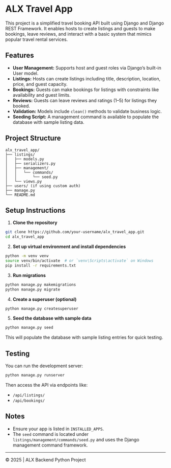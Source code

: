 
# ALX Travel App

This project is a simplified travel booking API built using Django and Django REST Framework. It enables hosts to create listings and guests to make bookings, leave reviews, and interact with a basic system that mimics popular travel rental services.

## Features

- **User Management:** Supports host and guest roles via Django’s built-in User model.
- **Listings:** Hosts can create listings including title, description, location, price, and guest capacity.
- **Bookings:** Guests can make bookings for listings with constraints like availability and guest limits.
- **Reviews:** Guests can leave reviews and ratings (1–5) for listings they booked.
- **Validation:** Models include `clean()` methods to validate business logic.
- **Seeding Script:** A management command is available to populate the database with sample listing data.

## Project Structure

```
alx_travel_app/
├── listings/
│   ├── models.py
│   ├── serializers.py
│   ├── management/
│   │   └── commands/
│   │       └── seed.py
│   └── views.py
├── users/ (if using custom auth)
├── manage.py
└── README.md
```

## Setup Instructions

1. **Clone the repository**

```bash
git clone https://github.com/your-username/alx_travel_app.git
cd alx_travel_app
```

2. **Set up virtual environment and install dependencies**

```bash
python -m venv venv
source venv/bin/activate  # or `venv\Scripts\activate` on Windows
pip install -r requirements.txt
```

3. **Run migrations**

```bash
python manage.py makemigrations
python manage.py migrate
```

4. **Create a superuser (optional)**

```bash
python manage.py createsuperuser
```

5. **Seed the database with sample data**

```bash
python manage.py seed
```

This will populate the database with sample listing entries for quick testing.

## Testing

You can run the development server:

```bash
python manage.py runserver
```

Then access the API via endpoints like:
- `/api/listings/`
- `/api/bookings/`

## Notes

- Ensure your app is listed in `INSTALLED_APPS`.
- The `seed` command is located under `listings/management/commands/seed.py` and uses the Django management command framework.

---

© 2025 | ALX Backend Python Project